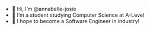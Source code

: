 - 👋 Hi, I’m @annabelle-josie
- 👀 I’m a student studying Computer Science at A-Level
- 🌱 I hope to become a Software Engineer in industry!

<!---
annabelle-josie/annabelle-josie is a ✨ special ✨ repository because its `README.md` (this file) appears on your GitHub profile.
You can click the Preview link to take a look at your changes.
--->
